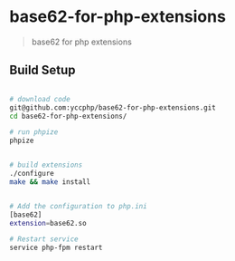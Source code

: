 # base62-for-php-extensions

> base62 for php extensions

## Build Setup

``` bash

# download code 
git@github.com:yccphp/base62-for-php-extensions.git
cd base62-for-php-extensions/

# run phpize
phpize


# build extensions
./configure
make && make install


# Add the configuration to php.ini
[base62]
extension=base62.so

# Restart service
service php-fpm restart

```

